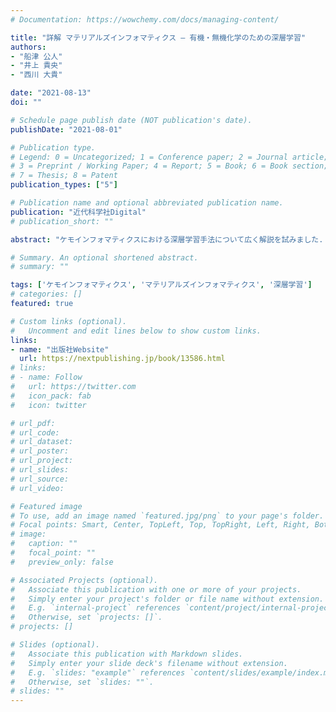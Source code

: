 ```yaml
---
# Documentation: https://wowchemy.com/docs/managing-content/

title: "詳解 マテリアルズインフォマティクス – 有機・無機化学のための深層学習"
authors:
- "船津 公人"
- "井上 貴央"
- "西川 大貴"

date: "2021-08-13"
doi: ""

# Schedule page publish date (NOT publication's date).
publishDate: "2021-08-01"

# Publication type.
# Legend: 0 = Uncategorized; 1 = Conference paper; 2 = Journal article;
# 3 = Preprint / Working Paper; 4 = Report; 5 = Book; 6 = Book section;
# 7 = Thesis; 8 = Patent
publication_types: ["5"]

# Publication name and optional abbreviated publication name.
publication: "近代科学社Digital"
# publication_short: ""

abstract: "ケモインフォマティクスにおける深層学習手法について広く解説を試みました. 井上は主に深層学習の基礎知識パートと有機化学パートを担当しています."

# Summary. An optional shortened abstract.
# summary: ""

tags: ['ケモインフォマティクス', 'マテリアルズインフォマティクス', '深層学習']
# categories: []
featured: true

# Custom links (optional).
#   Uncomment and edit lines below to show custom links.
links:
- name: "出版社Website"
  url: https://nextpublishing.jp/book/13586.html
# links:
# - name: Follow
#   url: https://twitter.com
#   icon_pack: fab
#   icon: twitter

# url_pdf:
# url_code:
# url_dataset:
# url_poster:
# url_project:
# url_slides:
# url_source:
# url_video:

# Featured image
# To use, add an image named `featured.jpg/png` to your page's folder.
# Focal points: Smart, Center, TopLeft, Top, TopRight, Left, Right, BottomLeft, Bottom, BottomRight.
# image:
#   caption: ""
#   focal_point: ""
#   preview_only: false

# Associated Projects (optional).
#   Associate this publication with one or more of your projects.
#   Simply enter your project's folder or file name without extension.
#   E.g. `internal-project` references `content/project/internal-project/index.md`.
#   Otherwise, set `projects: []`.
# projects: []

# Slides (optional).
#   Associate this publication with Markdown slides.
#   Simply enter your slide deck's filename without extension.
#   E.g. `slides: "example"` references `content/slides/example/index.md`.
#   Otherwise, set `slides: ""`.
# slides: ""
---
```


